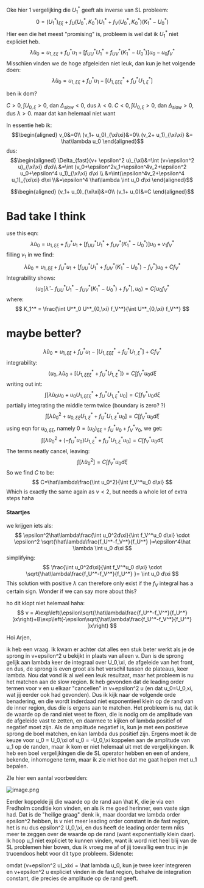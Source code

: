 Oke hier 1 vergelijking die $U_1^*$ geeft als inverse van SL probleem:
$$
0 = (U_1^*)_{\xi\xi}+f_U(U^*_0,K^*_0)U_1^*+f_V(U^*_0,K^*_0)( K_1^*- U_0^*)
$$
Hier een die het meest "promising" is, probleem is wel dat ik $U_1^*$ niet expliciet heb.
$$
\hat\lambda u_0 = u_{1,\xi\xi}+f_U^* u_1+[ f_{UU}^* U_1^*+f_{UV}^* (K_1^*-U_0^*)]u_0-u_0f_V^*
$$
Misschien vinden we de hoge afgeleiden niet leuk, dan kun je het volgende doen:
$$
\hat\lambda u_0 = u_{1,\xi\xi}+f_U^* u_1-[U_{1,\xi\xi\xi}^*+f_U^*U_{1,\xi}^*]
$$


ben ik dom? 

$C>0,\int U_{0,\xi}>0$, dan $\Delta_{slow}<0$, dus $\lambda<0$. 
$C<0,\int U_{0,\xi}>0$, dan $\Delta_{slow}>0$, dus $\lambda>0$.  maar dat kan helemaal niet want 


In essentie heb ik:
$$\begin{aligned}
v_0&=0\\
(v_1+ u_0)_{\xi\xi}&=0\\
(v_2+ u_1)_{\xi\xi} &= \hat\lambda u_0
\end{aligned}$$
dus:
$$\begin{aligned}
\Delta_{fast}(v+ \epsilon^2 u)_{\xi}&=\int (v+\epsilon^2 u)_{\xi\xi} d\xi\\
&=\int (v_0+\epsilon^2v_1+\epsilon^4v_2+\epsilon^2 u_0+\epsilon^4 u_1)_{\xi\xi} d\xi \\
&=\int(\epsilon^4v_2+\epsilon^4 u_1)_{\xi\xi} d\xi 
\\&=\epsilon^4 \hat\lambda \int  u_0 d\xi
\end{aligned}$$

$$\begin{aligned}
(v_1+ u_0)_{\xi\xi}&=0\\
(v_1+ u_0)&=C
\end{aligned}$$
# Bad take I think
use this eqn:
$$
\hat\lambda u_0 = u_{1,\xi\xi}+f_U^* u_1+[ f_{UU}^* U_1^*+f_{UV}^* (K_1^*-U_0^*)]u_0+ v_1f_V^*
$$
filling $v_1$ in we find:
$$
\hat\lambda u_0 = u_{1,\xi\xi}+f_U^* u_1+[ f_{UU}^* U_1^*+f_{UV}^* (K_1^*-U_0^*)-f_V^*]u_0+ Cf_V^*
$$
Integrability shows:
$$
\langle  u_0[\hat \lambda- f_{UU}^* U_1^*-f_{UV}^* (K_1^*-U_0^*)+f_V^*],u_0 \rangle = C\int u_0f_V^*
$$
where:
$$
K_1^*  = \frac{\int U^*_0 U^*_{0,\xi} f_V^*}{\int U^*_{0,\xi} f_V^*}
$$
# maybe better?
$$
\hat\lambda u_0 = u_{1,\xi\xi}+f_U^* u_1-[U_{1,\xi\xi\xi}^*+f_U^*U_{1,\xi}^*]+Cf_V^*
$$
integrability:
$$
\langle u_0,\hat\lambda u_0+ [U_{1,\xi\xi\xi}^*+f_U^*U_{1,\xi}^*]\rangle = C\int f_V^*u_0 d\xi
$$
writing out int:
$$
\int [\hat\lambda u_0u_0+ u_0U_{1,\xi\xi\xi}^*+f_U^*U_{1,\xi}^*u_0] = C\int f_V^*u_0 d\xi
$$
partially integrating the middle term twice (boundary is zero? ?)
$$
\int [\hat\lambda u_0^2+ u_{0,\xi\xi}U_{1,\xi}^*+f_U^*U_{1,\xi}^*u_0] = C\int f_V^*u_0 d\xi
$$
using eqn for $u_{0,\xi\xi}$, namely $0= (u_0)_{\xi\xi}+f_U^*u_0+f_V^*v_0$, we get:
$$
\int [\hat\lambda u_0^2+ (-f_U^* u_0)U_{1,\xi}^*+f_U^*U_{1,\xi}^*u_0] = C\int f_V^*u_0 d\xi
$$
The terms neatly cancel, leaving:
$$
\int [\hat\lambda u_0^2] = C\int f_V^*u_0 d\xi
$$
So we find $C$ to be:
$$
C=\hat\lambda\frac{\int  u_0^2}{\int f_V^*u_0 d\xi} 
$$
Which is exactly the same again as $\nu<2$, but needs a whole lot of extra steps haha


#### Staartjes

we krijgen iets als:
$$
\epsilon^2\hat\lambda\frac{\int  u_0^2d\xi}{\int f_V^*u_0 d\xi} \cdot \epsilon^2 \sqrt{\hat\lambda\frac{f_U^*-f_V^*}{f_U^*} }=\epsilon^4\hat \lambda \int u_0 d\xi
$$
simplifying:
$$
\frac{\int  u_0^2d\xi}{\int f_V^*u_0 d\xi} \cdot  \sqrt{\hat\lambda\frac{f_U^*-f_V^*}{f_U^*} }=  \int u_0 d\xi
$$
This solution with positive $\lambda$ can therefore only exist if the $f_V$ integral has a certain sign. Wonder if we can say more about this? 



ho dit klopt niet helemaal haha:
$$
v = A\exp\left(\epsilon\sqrt{\hat\lambda\frac{f_U^*-f_V^*}{f_U^*} }x\right)+B\exp\left(-\epsilon\sqrt{\hat\lambda\frac{f_U^*-f_V^*}{f_U^*} }x\right)
$$




Hoi Arjen,  

ik heb een vraag. Ik kwam er achter dat alles een stuk beter werkt als je de sprong in v+epsilon^2 u bekijkt in plaats van alleen v. Dan is de sprong gelijk aan lambda keer de integraal over U_0,\xi, de afgeleide van het front, en dus, de sprong is even groot als het verschil tussen de plateaus, keer lambda. Nou dat vond ik al wel een leuk resultaat, maar het probleem is nu het matchen aan de slow region. Ik heb gevonden dat de leading order termen voor v en u elkaar "cancellen" in v+epsilon^2 u (en dat u_0=U_0,xi, wat jij eerder ook had gevonden). Dus ik kijk naar de volgende orde benadering, en die wordt inderdaad niet exponentieel klein op de rand van de inner region, dus die is ergens aan te matchen. Het probleem is nu, dat ik de waarde op de rand niet weet te fixen, die is nodig om de amplitude van de afgeleide vast te zetten, en daarmee te kijken of lambda positief of negatief moet zijn. Als de amplitude negatief is, kun je met een positieve sprong de boel matchen, en kan lambda dus positief zijn. Ergens moet ik de keuze voor u_0 = U_0,\xi of u_0 = -U_0,\xi koppelen aan de amplitude van u_1 op de randen, maar ik kom er niet helemaal uit met de vergelijkingen. Ik heb een boel vergelijkingen die de SL operator hebben en een of andere, bekende, inhomogene term, maar ik zie niet hoe dat me gaat helpen met u_1 bepalen.  

ZIe hier een aantal voorbeelden:

![image.png](blob:https://mail.google.com/624c03db-16dd-47fc-9747-c93716c0e2ed)  

Eerder koppelde jij die waarde op de rand aan \hat K, die je via een Fredholm conditie kon vinden, en als ik me goed herinner, een vaste sign had. Dat is de "heilige graag" denk ik, maar doordat we lambda order epsilon^2 hebben, is v niet meer leading order constant in de fast region, het is nu dus epsilon^2 U_0,\xi, en dus heeft de leading order term niks meer te zeggen over de waarde op de rand (want exponentially klein daar). Ik hoop u_1 niet expliciet te kunnen vinden, want ik word niet heel blij van de SL problemen hier boven, dus ik vroeg me af of jij toevallig een truc in je trucendoos hebt voor dit type probleem. Sidenote:

omdat (v+epsilon^2 u)_xixi = \hat lambda u_0, kun je twee keer integreren en v+epsilon^2 u expliciet vinden in de fast region, behalve de integration constant, die precies de amplitude op de rand geeft.